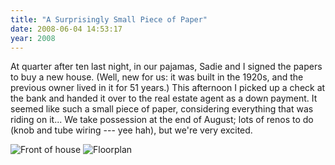 ```yaml
---
title: "A Surprisingly Small Piece of Paper"
date: 2008-06-04 14:53:17
year: 2008
---
```

At quarter after ten last night, in our pajamas, Sadie and I signed the papers to buy a new house.  (Well, new for us: it was built in the 1920s, and the previous owner lived in it for 51 years.)  This afternoon I picked up a check at the bank and handed it over to the real estate agent as a down payment.  It seemed like such a small piece of paper, considering everything that was riding on it... We take possession at the end of August; lots of renos to do (knob and tube wiring --- yee hah), but we're very excited.

<img src="{{site.github.url}}/files/2008/06/front.jpg" alt="Front of house" />

<img src="{{site.github.url}}/files/2008/06/fp.jpg" alt="Floorplan" />
